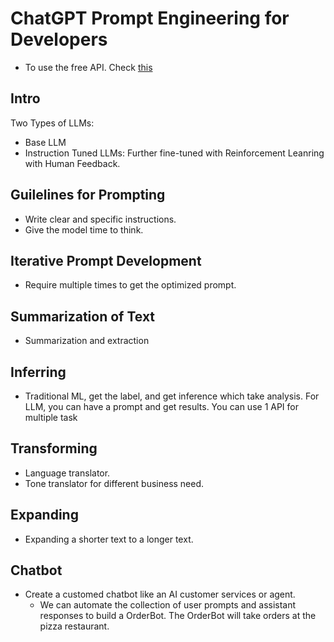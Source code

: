 # ChatGPT Prompt Engineering for Developers
- To use the free API. Check [this](https://github.com/xtekky/gpt4free)

## Intro
Two Types of LLMs:
- Base LLM
- Instruction Tuned LLMs: Further fine-tuned with Reinforcement Leanring with Human Feedback.

## Guilelines for Prompting
- Write clear and specific instructions.
- Give the model time to think.

## Iterative Prompt Development
- Require multiple times to get the optimized prompt.

## Summarization of Text
- Summarization and extraction

## Inferring
- Traditional ML, get the label, and get inference which take analysis. For LLM, you can have a prompt and get results. You can use 1 API for multiple task

## Transforming
- Language translator.
- Tone translator for different business need.

## Expanding
- Expanding a shorter text to a longer text.

## Chatbot
- Create a customed chatbot like an AI customer services or agent.
  - We can automate the collection of user prompts and assistant responses to build a OrderBot. The OrderBot will take orders at the pizza restaurant.
